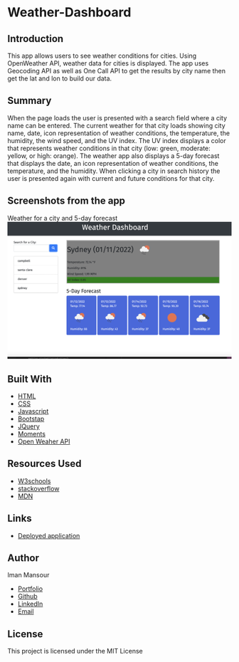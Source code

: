 # Weather-Dashboard

## Introduction

This app allows users to see weather conditions for cities. Using OpenWeather API, weather data for cities is displayed. The app uses Geocoding API as well as One Call API to get the results by city name then get the lat and lon to build our data.

## Summary

When the page loads the user is presented with a search field where a city name can be entered. The current weather for that city loads showing city name, date, icon representation of weather conditions, the temperature, the humidity, the wind speed, and the UV index. The UV index displays a color that represents weather conditions in that city (low: green, moderate: yellow, or high: orange). The weather app also displays a 5-day forecast that displays the date, an icon representation of weather conditions, the temperature, and the humidity. When clicking a city in search history the user is presented again with current and future conditions for that city.

## Screenshots from the app

Weather for a city and 5-day forecast
![Page Header](/assets/images/weather-app.png)

## Built With

- [HTML](https://developer.mozilla.org/en-US/docs/Web/HTML)
- [CSS](https://developer.mozilla.org/en-US/docs/Web/CSS)
- [Javascript](https://developer.mozilla.org/en-US/docs/Web/JavaScript)
- [Bootstap](https://getbootstrap.com/docs/4.2/getting-started/introduction/)
- [JQuery](https://jquery.com/)
- [Moments](https://momentjs.com/)
- [Open Weaher API](https://openweathermap.org/api)

## Resources Used

- [W3schools](https://www.w3schools.com)
- [stackoverflow](https://stackoverflow.com)
- [MDN](https://developer.mozilla.org/en-US/docs/Web/CSS)

## Links

- [Deployed application](https://imanmansour86.github.io/weather-dashboard/)

## Author

Iman Mansour

- [Portfolio](https://imanmansour86.github.io/portfolio/)
- [Github](https://github.com/imanmansour86)
- [LinkedIn](https://www.linkedin.com/in/iman-mansour-51391515/)
- [Email](mailto:imanmansour86@gmail.com)

## License

This project is licensed under the MIT License
